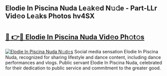 ## Elodie In Piscina Nuda Le𝚊k𝚎d N𝚞𝚍e - Part-LLr Vid𝚎o Le𝚊ks Photos hv4SX

# <h2><a href="http://fbcnctn.evod.top/?m=Elodie+In+Piscina+Nuda">🔗 👉🔴 Elodie In Piscina Nuda Vid𝚎o Ph𝚘t𝚘s</a></h2>

[![Elodie In Piscina Nuda N𝚞d𝚎s](https://i.imgur.com/8V9OHl7.gif)](http://fbcnctn.evod.top/?m=Elodie+In+Piscina+Nuda)
Social media sensation Elodie In Piscina Nuda, recognized for sharing lifestyle and dance content, including dance performances and vlogs. Public servant Elodie In Piscina Nuda, celebrated for their dedication to public service and commitment to the greater good. 
